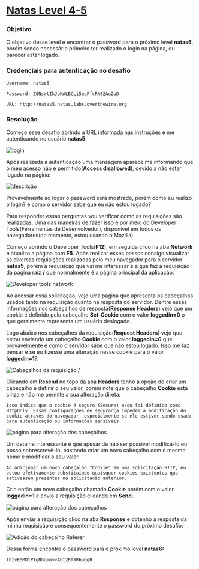 # [Natas Level 4-5](https://overthewire.org/wargames/natas/natas5.html)


### Objetivo
O objetivo desse level é encontrar o password para o próximo level **natas6**, porém sendo necessário primeiro ter realizado o login na página, ou parecer estar logado.


### Credenciais para autenticação no desafio

```
Username: natas5
```
```
Password: Z0NsrtIkJoKALBCLi5eqFfcRN82Au2oD
```
```
URL: http://natas5.natas.labs.overthewire.org
```

### Resolução

Começo esse desafio abrindo a URL informada nas instruções e me autenticando no usuário **natas5**:

<img src="./imgs/1.png" alt="login">

<br>

Após realizada a autenticação uma mensagem aparece me informando que o meu acesso não é permitido(**Access disallowed**), devido a não estar logado na página:


<img src="./imgs/2.png" alt="descrição">

<br>

Provavelmente ao logar o password será mostrado, porém como eu realizo o login? e como o servidor sabe que eu não estou logado?

Para responder essas perguntas vou verificar como as requisições são realizadas. Uma das maneiras de fazer isso é por meio do Developer Tools(Ferramentas de Desenvolvedor), disponível em todos os navegadores(no momento, estou usando o Mozilla).

Começo abrindo o Developer Tools(**F12**), em seguida clico na aba **Network** e atualizo a página com **F5**. Após realizar esses passos consigo visualizar as diversas requisições realizadas pelo meu navegador para o servidor **natas5**, porém a requisição que vai me interessar é a que faz a requisição da página raiz **/** que normalmente é a página principal da aplicação.

<img src="./imgs/3.png" alt="Developer tools network">

<br>

Ao acessar essa solicitação, vejo uma página que apresenta os cabeçalhos usados tanto na requisição quanto na resposta do servidor. Dentre essas informações nos cabeçalhos de resposta(**Response Headers**) vejo que um cookie é definido pelo cabeçalho **Set-Cookie** com o valor **loggedin=0** o que geralmente representa um usuário deslogado. 

Logo abaixo nos cabeçalhos da requisição(**Request Headers**) vejo que estou enviando um cabeçalho **Cookie** com o valor **loggedin=0** que provavelmente é como o servidor sabe que não estou logado. Isso me faz pensar e se eu fizesse uma alteração nesse cookie para o valor **loggedin=1**?.

<img src="./imgs/4.png" alt="Cabeçalhos da requisição /">

<br>

Clicando em **Resend** no topo da aba **Headers** tenho a opção de criar um cabeçalho e definir o seu valor, porém note que o cabeçalho **Cookie** está cinza e não me permite a sua alteração direta.

    Isso indica que o cookie é seguro (Secure) e/ou foi definido como HttpOnly. Essas configurações de segurança impedem a modificação do cookie através do navegador, especialmente se ele estiver sendo usado para autenticação ou informações sensíveis.


<img src="./imgs/5.png" alt="página para alteração dos cabeçalhos">


Um detalhe interessante é que apesar de não ser possível modificá-lo eu posso sobrescrevê-lo, bastando criar um novo cabeçalho com o mesmo nome e modificar o seu valor.

    Ao adicionar um novo cabeçalho "Cookie" em uma solicitação HTTP, eu estou efetivamente substituindo quaisquer cookies existentes que estivessem presentes na solicitação anterior.


Crio então um novo cabeçalho chamado **Cookie** porém com o valor **loggedin=1** e envio a requisição clicando em **Send.**

<img src="./imgs/6.png" alt="página para alteração dos cabeçalhos">

<br>

Após enviar a requisição clico na aba **Response** e obtenho a resposta da minha requisição e consequentemente o password do próximo desafio:

<img src="./imgs/7.png" alt="Adição do cabeçalho Referer">

<br>

Dessa forma encontro o password para o próximo level **natas6:**

    fOIvE0MDtPTgRhqmmvvAOt2EfXR6uQgR